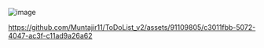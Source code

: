 ![image](https://github.com/Muntajir11/ToDoList_v2/assets/91109805/76a88bfb-9875-483c-8e62-2f55a07e5fd4)


https://github.com/Muntajir11/ToDoList_v2/assets/91109805/c3011fbb-5072-4047-ac3f-c11ad9a26a62


